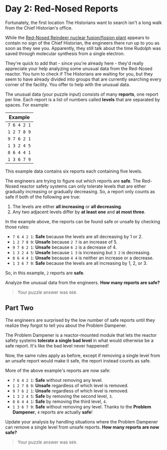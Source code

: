# Day 2: Red-Nosed Reports
Fortunately, the first location The Historians want to search isn't a long walk from the Chief Historian's office.

While the [Red-Nosed Reindeer nuclear fusion/fission plant](https://adventofcode.com/2015/day/19) appears to contain no sign of the Chief Historian, the engineers there run up to you as soon as they see you. Apparently, they still talk about the time Rudolph was saved through molecular synthesis from a single electron.

They're quick to add that - since you're already here - they'd really appreciate your help analyzing some unusual data from the Red-Nosed reactor. You turn to check if The Historians are waiting for you, but they seem to have already divided into groups that are currently searching every corner of the facility. You offer to help with the unusual data.

The unusual data (your puzzle input) consists of many **reports**, one report per line. Each report is a list of numbers called **levels** that are separated by spaces. For example:

|   Example   | 
| :---------: |
| `7 6 4 2 1` | 
| `1 2 7 8 9` |
| `9 7 6 2 1` |
| `1 3 2 4 5` |
| `8 6 4 4 1` |
| `1 3 6 7 9` |

This example data contains six reports each containing five levels.

The engineers are trying to figure out which reports are **safe**. The Red-Nosed reactor safety systems can only tolerate levels that are either gradually increasing or gradually decreasing. So, a report only counts as safe if both of the following are true:

1. The levels are either **all increasing** or **all decreasing**.
2. Any two adjacent levels differ by **at least one** and **at most three**.

In the example above, the reports can be found safe or unsafe by checking those rules:

- `7 6 4 2 1`: **Safe** because the levels are all decreasing by 1 or 2.
- `1 2 7 8 9`: **Unsafe** because `2 7` is an increase of 5.
- `9 7 6 2 1`: **Unsafe** because `6 2` is a decrease of 4.
- `1 3 2 4 5`: **Unsafe** because `1 3` is increasing but `3 2` is decreasing.
- `8 6 4 4 1`: **Unsafe** because `4 4` is neither an increase or a decrease.
- `1 3 6 7 9`: **Safe** because the levels are all increasing by 1, 2, or 3.

So, in this example, `2` reports are **safe**.

Analyze the unusual data from the engineers. **How many reports are safe?**

> Your puzzle answer was `660`.

## Part Two
The engineers are surprised by the low number of safe reports until they realize they forgot to tell you about the Problem Dampener.

The Problem Dampener is a reactor-mounted module that lets the reactor safety systems **tolerate a single bad level** in what would otherwise be a safe report. It's like the bad level never happened!

Now, the same rules apply as before, except if removing a single level from an unsafe report would make it safe, the report instead counts as safe.

More of the above example's reports are now safe:
- `7 6 4 2 1`: **Safe** without removing any level.
- `1 2 7 8 9`: **Unsafe** regardless of which level is removed.
- `9 7 6 2 1`: **Unsafe** regardless of which level is removed.
- `1 3 2 4 5`: **Safe** by removing the second level, `3`.
- `8 6 4 4 1`: **Safe** by removing the third level, `4`.
- `1 3 6 7 9`: **Safe** without removing any level.
Thanks to the **Problem Dampener**, `4` reports are actually **safe**!

Update your analysis by handling situations where the Problem Dampener can remove a single level from unsafe reports. **How many reports are now safe?**

> Your puzzle answer was `689`.
